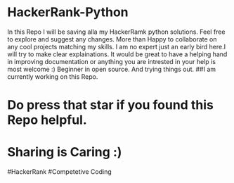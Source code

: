 # HackerRank-Python
In this Repo I will be saving alla my HackerRamk python solutions. Feel free to explore and suggest any changes. More than Happy to collaborate on any cool projects matching my skills.
I am no expert just an early bird here.I will try to make clear explainations. It would be great to have a helping hand in improving documentation or anything you are intrested in your help is most welcome :)
Beginner in open source. And trying things out.
##I am currently working on this Repo.
# Do press that star if you found this Repo helpful.
# Sharing is Caring :)
#HackerRank
#Competetive Coding